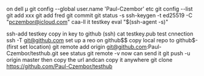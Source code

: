 on dell µ
git config --global user.name 'Paul-Czembor'
etc
git config --list
git add xxx
git add fred
git commit
git status -s
ssh-keygen -t ed25519 -C "pczembor@icloud.com"
caa-ll it testkey
eval "$(ssh-agent -s)"

 ssh-add testkey
 copy in key to github (ssh)
 cat testkey.pub
 test cnnection
 ssh -T git@github.com
 set up a reo on github$$
 copy local repo to github$-(first set location)
  git remote add origin git@github.com:Paul-Czembor/testhub.git
  see status
  git remote -v
  now can send it
  git push -u origin master
then copy the url andcan copy it anywhere
 git clone https://github.com/Paul-Czembor/testhub
